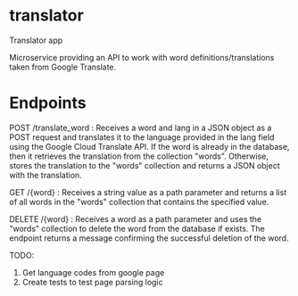 # translator
Translator app

Microservice providing an API to work with word definitions/translations taken from Google Translate.

# Endpoints

POST /translate_word :
  Receives a word and lang in a JSON object as a POST request and translates it to the language provided in the lang field using the Google Cloud Translate API. If the word is already in the database, then it retrieves the translation from the collection "words". Otherwise, stores the translation to the "words" collection and returns a JSON object with the translation.

GET /{word} :
  Receives a string value as a path parameter and returns a list of all words in the "words" collection that contains the specified value.

DELETE /{word} :
  Receives a word as a path parameter and uses the "words" collection to delete the word from the database if exists. The endpoint returns a message confirming the successful deletion of the word.
  
TODO:
1. Get language codes from google page
2. Create tests to test page parsing logic 

